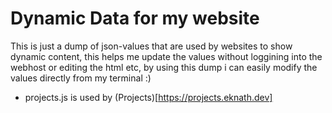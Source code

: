 # Dynamic Data for my website
This is just a dump of json-values that are used by websites to show dynamic content, this helps me update the values without loggining into the webhost or editing the html etc, by using this dump i can easily modify the values directly from my terminal :)

- projects.js is used by (Projects)[https://projects.eknath.dev]
